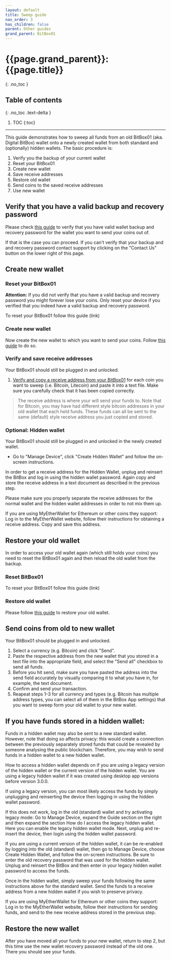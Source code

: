 ```yaml
---
layout: default
title: Sweep guide
nav_order: 3
has_children: false
parent: Other guides
grand_parent: BitBox01
---
```

# {{page.grand_parent}}: {{page.title}}
{: .no_toc }

## Table of contents
{: .no_toc .text-delta }

1. TOC
{:toc}

---
This guide demonstrates how to sweep all funds from an old BitBox01 (aka. Digital BitBox) wallet onto a newly created wallet from both standard and (optionally) hidden wallets. The basic procedure is:
1. Verify you the backup of your current wallet
2. Reset your BitBox01
3. Create new wallet
4. Save receive addresses
5. Restore old wallet
6. Send coins to the saved receive addresses
7. Use new wallet



## Verify that you have a valid backup and recovery password
Please check [this guide]({{site.baseurl}}/bitbox01/Bacis%20features/managing_backups/#bitbox01-managing-backups) to verify that you have valid wallet backup and recovery password for the wallet you want to send your coins out of.

If that is the case you can proceed.
If you can't verify that your backup and and recovery password contact support by clicking on the "Contact Us" button on the lower right of this page.

## Create new wallet
### Reset your BitBox01
**Attention:** If you did not verify that you have a valid backup and recovery password you might forever lose your coins. Only reset your device if you verified that you indeed have a valid backup and recovery password.

To reset your BitBox01 follow this guide (link)

### Create new wallet
Now create the new wallet to which you want to send your coins. Follow [this guide]({{site.baseurl}}/bitbox01/Getting_started/setup/) to do so.


### Verify and save receive addresses
Your BitBox01 should still be plugged in and unlocked.
1. [Verify and copy a receive address from your BitBox01]({{site.baseurl}}/bitbox01/Bacis%20features/receive/) for each coin you want to sweep (i.e. Bitcoin, Litecoin) and paste it into a text file. Make sure you carefully check that it has been copied correctly.
>The receive address is where your will send your funds to. Note that for Bitcoin, you may have had different style bitcoin addresses in your old wallet that each held funds. These funds can all be sent to the same (default) style receive address you just copied and stored.

### Optional: Hidden wallet
Your BitBox01 should still be plugged in and unlocked in the newly created wallet.
- Go to "Manage Device", click "Create Hidden Wallet" and follow the on-screen instructions.

In order to get a receive address for the Hidden Wallet, unplug and reinsert the BitBox and log in using the hidden wallet password. Again copy and store the receive address in a text document as described in the previous step.

Please make sure you properly separate the receive addresses for the normal wallet and the hidden wallet addresses in order to not mix them up.

If you are using MyEtherWallet for Ethereum or other coins they support: Log in to the MyEtherWallet website, follow their instructions for obtaining a receive address. Copy and save this address.



## Restore your old wallet
In order to access your old wallet again (which still holds your coins) you need to reset the BitBox01 again and then reload the old wallet from the backup.
### Reset BitBox01
To reset your BitBox01 follow this guide (link)
### Restore old wallet
Please follow [this guide]({{site.baseurl}}/bitbox01/Bacis%20features/restore_from_backup/) to restore your old wallet.

## Send coins from old to new wallet
Your BitBox01 should be plugged in and unlocked.

1. Select a currency (e.g. Bitcoin) and click "Send".
2. Paste the respective address from the new wallet that you stored in a text file into the appropriate field, and select the "Send all" checkbox to send all funds.
3. Before you hit send, make sure you have pasted the address into the send field accurately by visually comparing it to what you have in, for example, the text document.
4. Confirm and send your transaction.
5. Reapeat steps 1-3 for all currency and types (e.g. Bitcoin has multiple address types, you can select all of them in the BitBox App settings) that you want to sweep form your old wallet to your new wallet.

## If you have funds stored in a hidden wallet:
Funds in a hidden wallet may also be sent to a new standard wallet. However, note that doing so affects privacy: this would create a connection between the previously separately stored funds that could be revealed by someone analysing the public blockchain. Therefore, you may wish to send funds in a hidden wallet to a new hidden wallet.

How to access a hidden wallet depends on if you are using a legacy version of the hidden wallet or the current version of the hidden wallet. You are using a legacy hidden wallet if it was created using desktop app versions before version 3.0.0.

If using a legacy version, you can most likely access the funds by simply unplugging and reinserting the device then logging in using the hidden wallet password.

If this does not work, log in the old (standard) wallet and try activating legacy mode: Go to Manage Device, expand the Guide section on the right and then expand the section How do I access the legacy hidden wallet. Here you can enable the legacy hidden wallet mode. Next, unplug and re-insert the device, then login using the hidden wallet password.

If you are using a current version of the hidden wallet, it can be re-enabled by logging into the old (standard) wallet, then go to Manage Device, choose Create Hidden Wallet, and follow the on-screen instructions. Be sure to enter the old recovery password that was used for the hidden wallet. Unplug and reinsert the BitBox and then enter in your legacy hidden wallet password to access the funds.

Once in the hidden wallet, simply sweep your funds following the same instructions above for the standard wallet. Send the funds to a receive address from a new hidden wallet if you wish to preserve privacy.

If you are using MyEtherWallet for Ethereum or other coins they support: Log in to the MyEtherWallet website, follow their instructions for sending funds, and send to the new receive address stored in the previous step.

## Restore the new wallet
After you have moved all your funds to your new wallet, return to step 2, but this time use the new wallet recovery password instead of the old one. There you should see your funds.
